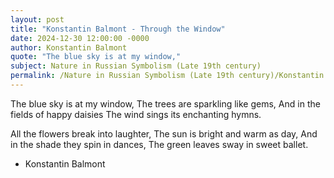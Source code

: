 ```yaml
---
layout: post
title: "Konstantin Balmont - Through the Window"
date: 2024-12-30 12:00:00 -0000
author: Konstantin Balmont
quote: "The blue sky is at my window,"
subject: Nature in Russian Symbolism (Late 19th century)
permalink: /Nature in Russian Symbolism (Late 19th century)/Konstantin Balmont/Konstantin Balmont - Through the Window
---
```


The blue sky is at my window,
  The trees are sparkling like gems,
  And in the fields of happy daisies
  The wind sings its enchanting hymns.
  
  All the flowers break into laughter,
  The sun is bright and warm as day,
  And in the shade they spin in dances,
  The green leaves sway in sweet ballet.

- Konstantin Balmont
